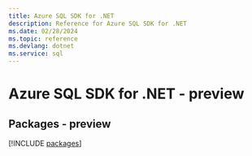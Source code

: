 ```yaml
---
title: Azure SQL SDK for .NET
description: Reference for Azure SQL SDK for .NET
ms.date: 02/28/2024
ms.topic: reference
ms.devlang: dotnet
ms.service: sql
---
```

# Azure SQL SDK for .NET - preview
## Packages - preview
[!INCLUDE [packages](sql-index.md)]